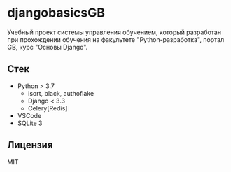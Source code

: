 # djangobasicsGB

Учебный проект системы управления обучением, который разработан при прохождении обучения на факультете "Python-разработка", портал GB, курс "Основы Django".

## Стек

- Python > 3.7
  - isort, black, authoflake
  - Django < 3.3
  - Celery[Redis]
- VSCode
- SQLite 3

## Лицензия


MIT
